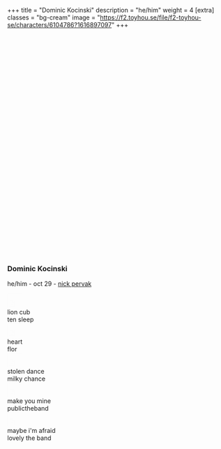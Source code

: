 +++
title = "Dominic Kocinski"
description = "he/him"
weight = 4
[extra]
classes = "bg-cream"
image = "https://f2.toyhou.se/file/f2-toyhou-se/characters/6104786?1616897097"
+++
<div class="row no-gutters">
  <div class="col-md-4 p-1">
    <div class="card p-1 mb-2">
      <div class="card w-100" style="background: url(https://i.pinimg.com/564x/f2/89/6e/f2896ed6d46a7aafbe3207785bbc345e.jpg); background-size: cover; padding-top: 100%;"></div>
    </div>
    <div class="card mt-2 p-3">
      <h3 class="text-center">Dominic Kocinski</h3>
      <p class="text-center mb-0">he/him - oct 29 - <a href="#" data-toggle="tooltip" title="faceclaim"> nick pervak</a></p>
    </div>
  </div>
  <div class="col-md-7 p-1" style="min-height: 400px;">
    <div class="card mb-2 p-3" style="height: calc(50% + 80px);">
      <div class="overflow-auto h-100">
        <div class="row no-gutters row-hoverable py-3">
          <div class="col-2">
            <i class="fas fa-play" style="position: absolute; top: 6px; left: 8px; font-size: 20px;"></i>
            <iframe width="30" height="30" src="https://www.youtube.com/embed/-Bjy7j-Bqjg?modestbranding=1" style="opacity: 0.01"></iframe>
          </div>
          <div class="col-5 p-1">
            lion cub
          </div>
          <div class="col-5 p-1">
            ten sleep
          </div>
        </div>
        <div class="row no-gutters row-hoverable py-3">
          <div class="col-2">
            <i class="fas fa-play" style="position: absolute; top: 6px; left: 8px; font-size: 20px;"></i>
            <iframe width="30" height="30" src="https://www.youtube.com/embed/XLRxYzWGTEs?modestbranding=1" style="opacity: 0.01"></iframe>
          </div>
          <div class="col-5 p-1">
            heart
          </div>
          <div class="col-5 p-1">
            flor
          </div>
        </div>
        <div class="row no-gutters row-hoverable py-3">
          <div class="col-2">
            <i class="fas fa-play" style="position: absolute; top: 6px; left: 8px; font-size: 20px;"></i>
            <iframe width="30" height="30" src="https://www.youtube.com/embed/iX-QaNzd-0Y?modestbranding=1" style="opacity: 0.01"></iframe>
          </div>
          <div class="col-5 p-1">
            stolen dance
          </div>
          <div class="col-5 p-1">
            milky chance
          </div>
        </div>
        <div class="row no-gutters row-hoverable py-3">
          <div class="col-2">
            <i class="fas fa-play" style="position: absolute; top: 6px; left: 8px; font-size: 20px;"></i>
            <iframe width="30" height="30" src="https://www.youtube.com/embed/nLnp0tpZ0ok?modestbranding=1" style="opacity: 0.01"></iframe>
          </div>
          <div class="col-5 p-1">
            make you mine
          </div>
          <div class="col-5 p-1">
            publictheband
          </div>
        </div>
        <div class="row no-gutters row-hoverable py-3">
          <div class="col-2">
            <i class="fas fa-play" style="position: absolute; top: 6px; left: 8px; font-size: 20px;"></i>
            <iframe width="30" height="30" src="https://www.youtube.com/embed/_FJW8xILQAY?modestbranding=1" style="opacity: 0.01"></iframe>
          </div>
          <div class="col-5 p-1">
            maybe i'm afraid
          </div>
          <div class="col-5 p-1">
            lovely the band
          </div>
        </div>
      </div>
    </div>
    <div class="row no-gutters mt-2" style="height: calc(50% - 80px - .5rem);">
      <div class="col-3 pr-1">
        <div class="card h-100 p-1">
	  <div class="card w-100 h-100" style="background: url(https://data.whicdn.com/images/286106778/original.jpg); background-size: cover;"></div>
        </div>
      </div>
      <div class="col-3 px-1">
        <div class="card h-100 p-1">
	  <div class="card w-100 h-100" style="background: url(https://data.whicdn.com/images/316907463/original.jpg); background-size: cover;"></div>
	</div>
      </div>
      <div class="col-3 px-1">
        <div class="card h-100 p-1">
	  <div class="card w-100 h-100" style="background: url(https://i.pinimg.com/originals/b0/91/fa/b091fa0336ba83b3dbdb74f1370297fa.jpg); background-size: cover;"></div>
	</div>
      </div>
      <div class="col-3 pl-1">
        <div class="card h-100 p-1">
	  <div class="card w-100 h-100" style="background: url(https://i.guim.co.uk/img/media/5ab8e74575b394c8380b7eb9f88cef51c4422237/0_0_4134_3223/master/4134.jpg?width=700&quality=85&auto=format&fit=max&s=2dd3bf81932f3024ad1e0db37c3ce094); background-size: cover;"></div>
	</div>
      </div>
    </div>
  </div>
  <div class="col-md-1 p-1">
    <div class="card h-100 p-1" style="min-height: 50px;">
      <div class="card h-100 w-100" style="background: url(https://data.whicdn.com/images/264196365/original.jpg); background-size: cover; background-position: center;"></div>
    </div>
  </div>
  <div class="col-12 p-1">
    <div class="card p-3 my-2">
      <h3>relationships</h3>
    </div>
  </div>
  <div class="col-lg-2 col-md-3 col-6 p-1">
    <div class="chara-card card p-1">
      <div class="card" style="background: url(https://f2.toyhou.se/file/f2-toyhou-se/characters/6104782?1616897066); background-size: cover;">
        <a class="card text-center bg-cream w-100" href="/characters/quiet%20towns/caroline" style="padding-top: 100%;">
        </a>
      </div>
    </div>
    <div class="card p-2 my-1 text-center">
      <h5 class="text-uppercase"><a href="/characters/quiet%20towns/caroline"> Caroline Xue </a></h5>
      <hr class="my-0 mx-2">
      <span class="font-italic"> ex-wife </span>
    </div>
  </div>
  <div class="col-lg-2 col-md-3 col-6 p-1">
    <div class="chara-card card p-1">
      <div class="card" style="background: url(https://f2.toyhou.se/file/f2-toyhou-se/characters/6104792?1616897108); background-size: cover;">
        <a class="card text-center bg-cream w-100" href="/characters/quiet%20towns/tara" style="padding-top: 100%;">
        </a>
      </div>
    </div>
    <div class="card p-2 my-1 text-center">
      <h5 class="text-uppercase"><a href="/characters/quiet%20towns/tara"> Tara Donahue </a></h5>
      <hr class="my-0 mx-2">
      <span class="font-italic"> friend </span>
    </div>
  </div>
</div>
<script>
  $(function () {
    $('[data-toggle="tooltip"]').tooltip()
  })
</script>
